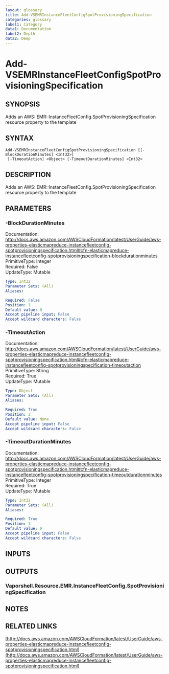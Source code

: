 ```yaml
---
layout: glossary
title: Add-VSEMRInstanceFleetConfigSpotProvisioningSpecification
categories: glossary
label1: Category
data1: Documentation
label2: Depth
data2: Deep
---
```


# Add-VSEMRInstanceFleetConfigSpotProvisioningSpecification

## SYNOPSIS
Adds an AWS::EMR::InstanceFleetConfig.SpotProvisioningSpecification resource property to the template

## SYNTAX

```
Add-VSEMRInstanceFleetConfigSpotProvisioningSpecification [[-BlockDurationMinutes] <Int32>]
 [-TimeoutAction] <Object> [-TimeoutDurationMinutes] <Int32>
```

## DESCRIPTION
Adds an AWS::EMR::InstanceFleetConfig.SpotProvisioningSpecification resource property to the template

## PARAMETERS

### -BlockDurationMinutes
Documentation: http://docs.aws.amazon.com/AWSCloudFormation/latest/UserGuide/aws-properties-elasticmapreduce-instancefleetconfig-spotprovisioningspecification.html#cfn-elasticmapreduce-instancefleetconfig-spotprovisioningspecification-blockdurationminutes    
PrimitiveType: Integer    
Required: False    
UpdateType: Mutable

```yaml
Type: Int32
Parameter Sets: (All)
Aliases: 

Required: False
Position: 1
Default value: 0
Accept pipeline input: False
Accept wildcard characters: False
```

### -TimeoutAction
Documentation: http://docs.aws.amazon.com/AWSCloudFormation/latest/UserGuide/aws-properties-elasticmapreduce-instancefleetconfig-spotprovisioningspecification.html#cfn-elasticmapreduce-instancefleetconfig-spotprovisioningspecification-timeoutaction    
PrimitiveType: String    
Required: True    
UpdateType: Mutable

```yaml
Type: Object
Parameter Sets: (All)
Aliases: 

Required: True
Position: 2
Default value: None
Accept pipeline input: False
Accept wildcard characters: False
```

### -TimeoutDurationMinutes
Documentation: http://docs.aws.amazon.com/AWSCloudFormation/latest/UserGuide/aws-properties-elasticmapreduce-instancefleetconfig-spotprovisioningspecification.html#cfn-elasticmapreduce-instancefleetconfig-spotprovisioningspecification-timeoutdurationminutes    
PrimitiveType: Integer    
Required: True    
UpdateType: Mutable

```yaml
Type: Int32
Parameter Sets: (All)
Aliases: 

Required: True
Position: 3
Default value: 0
Accept pipeline input: False
Accept wildcard characters: False
```

## INPUTS

## OUTPUTS

### Vaporshell.Resource.EMR.InstanceFleetConfig.SpotProvisioningSpecification

## NOTES

## RELATED LINKS

[http://docs.aws.amazon.com/AWSCloudFormation/latest/UserGuide/aws-properties-elasticmapreduce-instancefleetconfig-spotprovisioningspecification.html](http://docs.aws.amazon.com/AWSCloudFormation/latest/UserGuide/aws-properties-elasticmapreduce-instancefleetconfig-spotprovisioningspecification.html)

